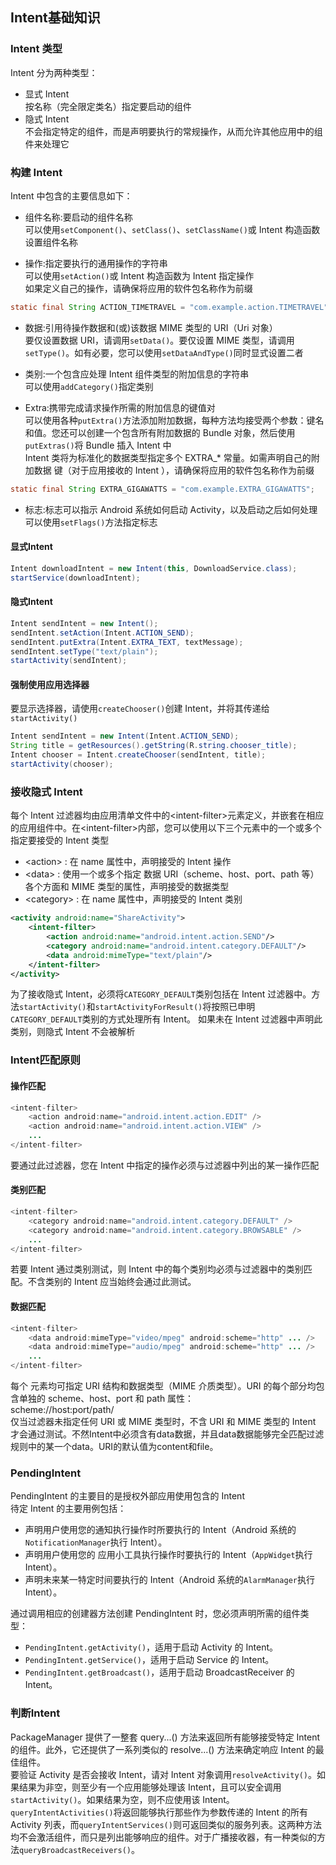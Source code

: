 ## Intent基础知识
### Intent 类型
Intent 分为两种类型：
<br>
* 显式 Intent<br>
按名称（完全限定类名）指定要启动的组件
* 隐式 Intent<br>
不会指定特定的组件，而是声明要执行的常规操作，从而允许其他应用中的组件来处理它

### 构建 Intent
Intent 中包含的主要信息如下：
<br>
* 组件名称:要启动的组件名称<br>
可以使用`setComponent()`、`setClass()`、`setClassName()`或 Intent 构造函数设置组件名称

* 操作:指定要执行的通用操作的字符串<br>
可以使用`setAction()`或 Intent 构造函数为 Intent 指定操作<br>
如果定义自己的操作，请确保将应用的软件包名称作为前缀
``` java
static final String ACTION_TIMETRAVEL = "com.example.action.TIMETRAVEL";
```

* 数据:引用待操作数据和(或)该数据 MIME 类型的 URI（Uri 对象）<br>
要仅设置数据 URI，请调用`setData()`。要仅设置 MIME 类型，请调用`setType()`。如有必要，您可以使用`setDataAndType()`同时显式设置二者

* 类别:一个包含应处理 Intent 组件类型的附加信息的字符串<br>
可以使用`addCategory()`指定类别

* Extra:携带完成请求操作所需的附加信息的键值对<br>
可以使用各种`putExtra()`方法添加附加数据，每种方法均接受两个参数：键名和值。您还可以创建一个包含所有附加数据的 Bundle 对象，然后使用`putExtras()`将 Bundle 插入 Intent 中<br>
Intent 类将为标准化的数据类型指定多个 EXTRA_* 常量。如需声明自己的附加数据 键（对于应用接收的 Intent ），请确保将应用的软件包名称作为前缀
``` java 
static final String EXTRA_GIGAWATTS = "com.example.EXTRA_GIGAWATTS";
```

* 标志:标志可以指示 Android 系统如何启动 Activity，以及启动之后如何处理<br>
可以使用`setFlags()`方法指定标志

#### 显式Intent
``` java
Intent downloadIntent = new Intent(this, DownloadService.class);
startService(downloadIntent);
```

#### 隐式Intent
``` java
Intent sendIntent = new Intent();
sendIntent.setAction(Intent.ACTION_SEND);
sendIntent.putExtra(Intent.EXTRA_TEXT, textMessage);
sendIntent.setType("text/plain");
startActivity(sendIntent);
```

#### 强制使用应用选择器
要显示选择器，请使用`createChooser()`创建 Intent，并将其传递给`startActivity()`
``` java
Intent sendIntent = new Intent(Intent.ACTION_SEND);
String title = getResources().getString(R.string.chooser_title);
Intent chooser = Intent.createChooser(sendIntent, title);
startActivity(chooser);
```

### 接收隐式 Intent
每个 Intent 过滤器均由应用清单文件中的\<intent-filter\>元素定义，并嵌套在相应的应用组件中。在\<intent-filter\>内部，您可以使用以下三个元素中的一个或多个指定要接受的 Intent 类型
* \<action\> : 在 name 属性中，声明接受的 Intent 操作
* \<data\> : 使用一个或多个指定 数据 URI（scheme、host、port、path 等）各个方面和 MIME 类型的属性，声明接受的数据类型
* \<category\> : 在 name 属性中，声明接受的 Intent 类别
``` xml
<activity android:name="ShareActivity">
    <intent-filter>
        <action android:name="android.intent.action.SEND"/>
        <category android:name="android.intent.category.DEFAULT"/>
        <data android:mimeType="text/plain"/>
    </intent-filter>
</activity>
```
为了接收隐式 Intent，必须将`CATEGORY_DEFAULT`类别包括在 Intent 过滤器中。方法`startActivity()`和`startActivityForResult()`将按照已申明`CATEGORY_DEFAULT`类别的方式处理所有 Intent。 如果未在 Intent 过滤器中声明此类别，则隐式 Intent 不会被解析


### Intent匹配原则
#### 操作匹配
``` java
<intent-filter>
    <action android:name="android.intent.action.EDIT" />
    <action android:name="android.intent.action.VIEW" />
    ...
</intent-filter>
```
要通过此过滤器，您在 Intent 中指定的操作必须与过滤器中列出的某一操作匹配<br>

#### 类别匹配
``` java
<intent-filter>
    <category android:name="android.intent.category.DEFAULT" />
    <category android:name="android.intent.category.BROWSABLE" />
    ...
</intent-filter>
```
若要 Intent 通过类别测试，则 Intent 中的每个类别均必须与过滤器中的类别匹配。不含类别的 Intent 应当始终会通过此测试。

#### 数据匹配
``` java
<intent-filter>
    <data android:mimeType="video/mpeg" android:scheme="http" ... />
    <data android:mimeType="audio/mpeg" android:scheme="http" ... />
    ...
</intent-filter>
```
每个 <data> 元素均可指定 URI 结构和数据类型（MIME 介质类型）。URI 的每个部分均包含单独的 scheme、host、port 和 path 属性：<br>
scheme\://host:port/path/ <br>
仅当过滤器未指定任何 URI 或 MIME 类型时，不含 URI 和 MIME 类型的 Intent 才会通过测试。不然Intent中必须含有data数据，并且data数据能够完全匹配过滤规则中的某一个data。URI的默认值为content和file。

### PendingIntent
PendingIntent 的主要目的是授权外部应用使用包含的 Intent<br>
待定 Intent 的主要用例包括：<br>
* 声明用户使用您的通知执行操作时所要执行的 Intent（Android 系统的`NotificationManager`执行 Intent）。
* 声明用户使用您的 应用小工具执行操作时要执行的 Intent（`AppWidget`执行 Intent）。
* 声明未来某一特定时间要执行的 Intent（Android 系统的`AlarmManager`执行 Intent）。

通过调用相应的创建器方法创建 PendingIntent 时，您必须声明所需的组件类型：<br>
* `PendingIntent.getActivity()`，适用于启动 Activity 的 Intent。
* `PendingIntent.getService()`，适用于启动 Service 的 Intent。
* `PendingIntent.getBroadcast()`，适用于启动 BroadcastReceiver 的 Intent。

### 判断Intent
PackageManager 提供了一整套 query...() 方法来返回所有能够接受特定 Intent 的组件。此外，它还提供了一系列类似的 resolve...() 方法来确定响应 Intent 的最佳组件。<br>
要验证 Activity 是否会接收 Intent，请对 Intent 对象调用`resolveActivity()`。如果结果为非空，则至少有一个应用能够处理该 Intent，且可以安全调用`startActivity()`。如果结果为空，则不应使用该 Intent。<br>
`queryIntentActivities()`将返回能够执行那些作为参数传递的 Intent 的所有 Activity 列表，而`queryIntentServices()`则可返回类似的服务列表。这两种方法均不会激活组件，而只是列出能够响应的组件。对于广播接收器，有一种类似的方法`queryBroadcastReceivers()`。
